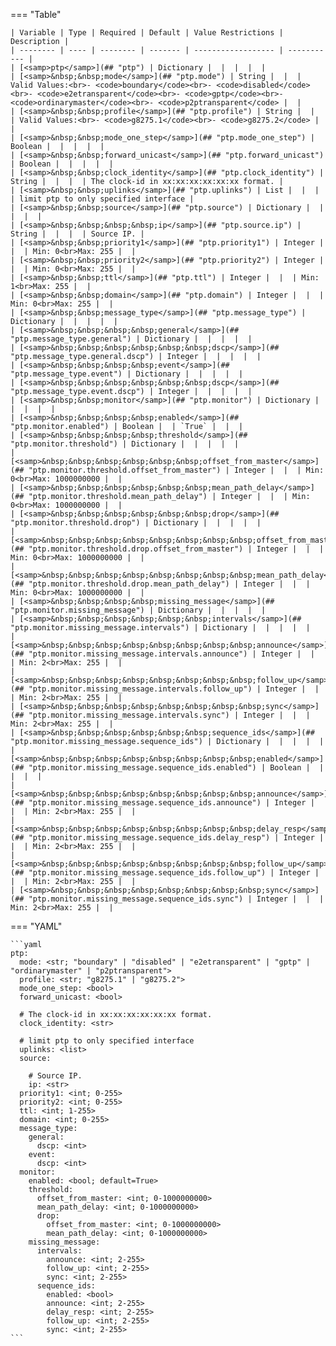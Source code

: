 <!--
  ~ Copyright (c) 2024 Arista Networks, Inc.
  ~ Use of this source code is governed by the Apache License 2.0
  ~ that can be found in the LICENSE file.
  -->
=== "Table"

    | Variable | Type | Required | Default | Value Restrictions | Description |
    | -------- | ---- | -------- | ------- | ------------------ | ----------- |
    | [<samp>ptp</samp>](## "ptp") | Dictionary |  |  |  |  |
    | [<samp>&nbsp;&nbsp;mode</samp>](## "ptp.mode") | String |  |  | Valid Values:<br>- <code>boundary</code><br>- <code>disabled</code><br>- <code>e2etransparent</code><br>- <code>gptp</code><br>- <code>ordinarymaster</code><br>- <code>p2ptransparent</code> |  |
    | [<samp>&nbsp;&nbsp;profile</samp>](## "ptp.profile") | String |  |  | Valid Values:<br>- <code>g8275.1</code><br>- <code>g8275.2</code> |  |
    | [<samp>&nbsp;&nbsp;mode_one_step</samp>](## "ptp.mode_one_step") | Boolean |  |  |  |  |
    | [<samp>&nbsp;&nbsp;forward_unicast</samp>](## "ptp.forward_unicast") | Boolean |  |  |  |  |
    | [<samp>&nbsp;&nbsp;clock_identity</samp>](## "ptp.clock_identity") | String |  |  |  | The clock-id in xx:xx:xx:xx:xx:xx format. |
    | [<samp>&nbsp;&nbsp;uplinks</samp>](## "ptp.uplinks") | List |  |  |  | limit ptp to only specified interface |
    | [<samp>&nbsp;&nbsp;source</samp>](## "ptp.source") | Dictionary |  |  |  |  |
    | [<samp>&nbsp;&nbsp;&nbsp;&nbsp;ip</samp>](## "ptp.source.ip") | String |  |  |  | Source IP. |
    | [<samp>&nbsp;&nbsp;priority1</samp>](## "ptp.priority1") | Integer |  |  | Min: 0<br>Max: 255 |  |
    | [<samp>&nbsp;&nbsp;priority2</samp>](## "ptp.priority2") | Integer |  |  | Min: 0<br>Max: 255 |  |
    | [<samp>&nbsp;&nbsp;ttl</samp>](## "ptp.ttl") | Integer |  |  | Min: 1<br>Max: 255 |  |
    | [<samp>&nbsp;&nbsp;domain</samp>](## "ptp.domain") | Integer |  |  | Min: 0<br>Max: 255 |  |
    | [<samp>&nbsp;&nbsp;message_type</samp>](## "ptp.message_type") | Dictionary |  |  |  |  |
    | [<samp>&nbsp;&nbsp;&nbsp;&nbsp;general</samp>](## "ptp.message_type.general") | Dictionary |  |  |  |  |
    | [<samp>&nbsp;&nbsp;&nbsp;&nbsp;&nbsp;&nbsp;dscp</samp>](## "ptp.message_type.general.dscp") | Integer |  |  |  |  |
    | [<samp>&nbsp;&nbsp;&nbsp;&nbsp;event</samp>](## "ptp.message_type.event") | Dictionary |  |  |  |  |
    | [<samp>&nbsp;&nbsp;&nbsp;&nbsp;&nbsp;&nbsp;dscp</samp>](## "ptp.message_type.event.dscp") | Integer |  |  |  |  |
    | [<samp>&nbsp;&nbsp;monitor</samp>](## "ptp.monitor") | Dictionary |  |  |  |  |
    | [<samp>&nbsp;&nbsp;&nbsp;&nbsp;enabled</samp>](## "ptp.monitor.enabled") | Boolean |  | `True` |  |  |
    | [<samp>&nbsp;&nbsp;&nbsp;&nbsp;threshold</samp>](## "ptp.monitor.threshold") | Dictionary |  |  |  |  |
    | [<samp>&nbsp;&nbsp;&nbsp;&nbsp;&nbsp;&nbsp;offset_from_master</samp>](## "ptp.monitor.threshold.offset_from_master") | Integer |  |  | Min: 0<br>Max: 1000000000 |  |
    | [<samp>&nbsp;&nbsp;&nbsp;&nbsp;&nbsp;&nbsp;mean_path_delay</samp>](## "ptp.monitor.threshold.mean_path_delay") | Integer |  |  | Min: 0<br>Max: 1000000000 |  |
    | [<samp>&nbsp;&nbsp;&nbsp;&nbsp;&nbsp;&nbsp;drop</samp>](## "ptp.monitor.threshold.drop") | Dictionary |  |  |  |  |
    | [<samp>&nbsp;&nbsp;&nbsp;&nbsp;&nbsp;&nbsp;&nbsp;&nbsp;offset_from_master</samp>](## "ptp.monitor.threshold.drop.offset_from_master") | Integer |  |  | Min: 0<br>Max: 1000000000 |  |
    | [<samp>&nbsp;&nbsp;&nbsp;&nbsp;&nbsp;&nbsp;&nbsp;&nbsp;mean_path_delay</samp>](## "ptp.monitor.threshold.drop.mean_path_delay") | Integer |  |  | Min: 0<br>Max: 1000000000 |  |
    | [<samp>&nbsp;&nbsp;&nbsp;&nbsp;missing_message</samp>](## "ptp.monitor.missing_message") | Dictionary |  |  |  |  |
    | [<samp>&nbsp;&nbsp;&nbsp;&nbsp;&nbsp;&nbsp;intervals</samp>](## "ptp.monitor.missing_message.intervals") | Dictionary |  |  |  |  |
    | [<samp>&nbsp;&nbsp;&nbsp;&nbsp;&nbsp;&nbsp;&nbsp;&nbsp;announce</samp>](## "ptp.monitor.missing_message.intervals.announce") | Integer |  |  | Min: 2<br>Max: 255 |  |
    | [<samp>&nbsp;&nbsp;&nbsp;&nbsp;&nbsp;&nbsp;&nbsp;&nbsp;follow_up</samp>](## "ptp.monitor.missing_message.intervals.follow_up") | Integer |  |  | Min: 2<br>Max: 255 |  |
    | [<samp>&nbsp;&nbsp;&nbsp;&nbsp;&nbsp;&nbsp;&nbsp;&nbsp;sync</samp>](## "ptp.monitor.missing_message.intervals.sync") | Integer |  |  | Min: 2<br>Max: 255 |  |
    | [<samp>&nbsp;&nbsp;&nbsp;&nbsp;&nbsp;&nbsp;sequence_ids</samp>](## "ptp.monitor.missing_message.sequence_ids") | Dictionary |  |  |  |  |
    | [<samp>&nbsp;&nbsp;&nbsp;&nbsp;&nbsp;&nbsp;&nbsp;&nbsp;enabled</samp>](## "ptp.monitor.missing_message.sequence_ids.enabled") | Boolean |  |  |  |  |
    | [<samp>&nbsp;&nbsp;&nbsp;&nbsp;&nbsp;&nbsp;&nbsp;&nbsp;announce</samp>](## "ptp.monitor.missing_message.sequence_ids.announce") | Integer |  |  | Min: 2<br>Max: 255 |  |
    | [<samp>&nbsp;&nbsp;&nbsp;&nbsp;&nbsp;&nbsp;&nbsp;&nbsp;delay_resp</samp>](## "ptp.monitor.missing_message.sequence_ids.delay_resp") | Integer |  |  | Min: 2<br>Max: 255 |  |
    | [<samp>&nbsp;&nbsp;&nbsp;&nbsp;&nbsp;&nbsp;&nbsp;&nbsp;follow_up</samp>](## "ptp.monitor.missing_message.sequence_ids.follow_up") | Integer |  |  | Min: 2<br>Max: 255 |  |
    | [<samp>&nbsp;&nbsp;&nbsp;&nbsp;&nbsp;&nbsp;&nbsp;&nbsp;sync</samp>](## "ptp.monitor.missing_message.sequence_ids.sync") | Integer |  |  | Min: 2<br>Max: 255 |  |

=== "YAML"

    ```yaml
    ptp:
      mode: <str; "boundary" | "disabled" | "e2etransparent" | "gptp" | "ordinarymaster" | "p2ptransparent">
      profile: <str; "g8275.1" | "g8275.2">
      mode_one_step: <bool>
      forward_unicast: <bool>

      # The clock-id in xx:xx:xx:xx:xx:xx format.
      clock_identity: <str>

      # limit ptp to only specified interface
      uplinks: <list>
      source:

        # Source IP.
        ip: <str>
      priority1: <int; 0-255>
      priority2: <int; 0-255>
      ttl: <int; 1-255>
      domain: <int; 0-255>
      message_type:
        general:
          dscp: <int>
        event:
          dscp: <int>
      monitor:
        enabled: <bool; default=True>
        threshold:
          offset_from_master: <int; 0-1000000000>
          mean_path_delay: <int; 0-1000000000>
          drop:
            offset_from_master: <int; 0-1000000000>
            mean_path_delay: <int; 0-1000000000>
        missing_message:
          intervals:
            announce: <int; 2-255>
            follow_up: <int; 2-255>
            sync: <int; 2-255>
          sequence_ids:
            enabled: <bool>
            announce: <int; 2-255>
            delay_resp: <int; 2-255>
            follow_up: <int; 2-255>
            sync: <int; 2-255>
    ```
